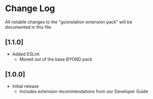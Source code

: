 # Change Log

All notable changes to the "goonstation extension pack" will be documented in this file.

## [1.1.0]

- Added ESLint
  - Moved out of the base BYOND pack

## [1.0.0]

- Initial release
	- Includes extension recommendations from our Developer Guide
